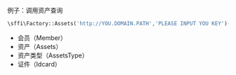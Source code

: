 
例子：调用资产查询
```php
\sffi\Factory::Assets('http://YOU.DOMAIN.PATH','PLEASE INPUT YOU KEY')->query(1,'rmb');
```

- 会员（Member）
- 资产（Assets）
- 资产类型（AssetsType）
- 证件（Idcard）
